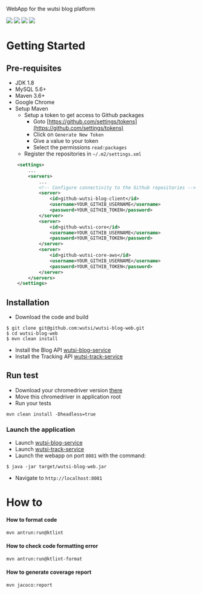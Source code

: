 WebApp for the wutsi blog platform


![](https://github.com/WutsiTeam/wutsi-blog-web/workflows/master/badge.svg)
![](https://github.com/WutsiTeam/wutsi-blog-web/workflows/pull_request/badge.svg)
![](https://img.shields.io/badge/jdk-1.8-brightgreen.svg)
![](https://img.shields.io/badge/language-kotlin-blue.svg)


# Getting Started
## Pre-requisites
- JDK 1.8
- MySQL 5.6+
- Maven 3.6+
- Google Chrome
- Setup Maven
   - Setup a token to get access to Github packages
      - Goto [https://github.com/settings/tokens](https://github.com/settings/tokens)
      - Click on `Generate New Token`
      - Give a value to your token
      - Select the permissions `read:packages`
   - Register the repositories in `~/.m2/settings.xml`
```xml
    <settings>
        ...
        <servers>
            ...
            <!-- Configure connectivity to the Github repositories -->
            <server>
                <id>github-wutsi-blog-client</id>
                <username>YOUR_GITHIB_USERNAME</username>
                <password>YOUR_GITHIB_TOKEN</password>
            </server>
            <server>
                <id>github-wutsi-core</id>
                <username>YOUR_GITHIB_USERNAME</username>
                <password>YOUR_GITHIB_TOKEN</password>
            </server>
            <server>
                <id>github-wutsi-core-aws</id>
                <username>YOUR_GITHIB_USERNAME</username>
                <password>YOUR_GITHIB_TOKEN</password>
            </server>
        </servers>
    </settings>
```

## Installation
- Download the code and build
```
$ git clone git@github.com:wutsi/wutsi-blog-web.git
$ cd wutsi-blog-web
$ mvn clean install
```
- Install the Blog API [wutsi-blog-service](https://github.com/wutsi/wutsi-blog-service#installation)
- Install the Tracking API [wutsi-track-service](https://github.com/wutsi/wutsi-track-service#installation)

## Run test
- Download your chromedriver version [there](https://chromedriver.chromium.org/downloads)
- Move this chromedriver in application root
- Run your tests
```
mvn clean install -Dheadless=true
```


### Launch the application
- Launch [wutsi-blog-service](https://github.com/WutsiTeam/wutsi-blog-service#usage)
- Launch [wutsi-track-service](https://github.com/wutsi/wutsi-track-service#usage)
- Launch the webapp on port `8081` with the command:
```
$ java -jar target/wutsi-blog-web.jar
```
- Navigate to `http://localhost:8081`

# How to
#### How to format code
```
mvn antrun:run@ktlint
```

#### How to check code formatting error
```
mvn antrun:run@ktlint-format
```
#### How to generate coverage report
```
mvn jacoco:report
```

